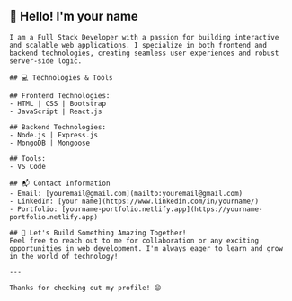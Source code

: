 ## 👋 Hello! I'm your name

    I am a Full Stack Developer with a passion for building interactive and scalable web applications. I specialize in both frontend and backend technologies, creating seamless user experiences and robust server-side logic.

    ## 💻 Technologies & Tools

    ## Frontend Technologies:
    - HTML | CSS | Bootstrap 
    - JavaScript | React.js

    ## Backend Technologies:
    - Node.js | Express.js  
    - MongoDB | Mongoose

    ## Tools:
    - VS Code 

    ## 📬 Contact Information
    - Email: [youremail@gmail.com](mailto:youremail@gmail.com)
    - LinkedIn: [your name](https://www.linkedin.com/in/yourname/)
    - Portfolio: [yourname-portfolio.netlify.app](https://yourname-portfolio.netlify.app)

    ## 🚀 Let's Build Something Amazing Together!
    Feel free to reach out to me for collaboration or any exciting opportunities in web development. I'm always eager to learn and grow in the world of technology!

    ---

    Thanks for checking out my profile! 😊
